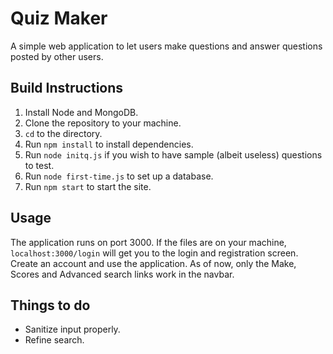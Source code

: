 Quiz Maker
==========

A simple web application to let users make questions and answer questions posted by other users.

Build Instructions
------------------

1. Install Node and MongoDB.
2. Clone the repository to your machine.
3. `cd` to the directory.
4. Run `npm install` to install dependencies.
5. Run `node initq.js` if you wish to have sample (albeit useless) questions to test.
6. Run `node first-time.js` to set up a database.
7. Run `npm start` to start the site.

Usage
-----

The application runs on port 3000. If the files are on your machine, `localhost:3000/login` will get you to the login and
registration screen. Create an account and use the application. As of now, only the Make, Scores and Advanced search links work in
the navbar.

Things to do
------------

* Sanitize input properly.
* Refine search.